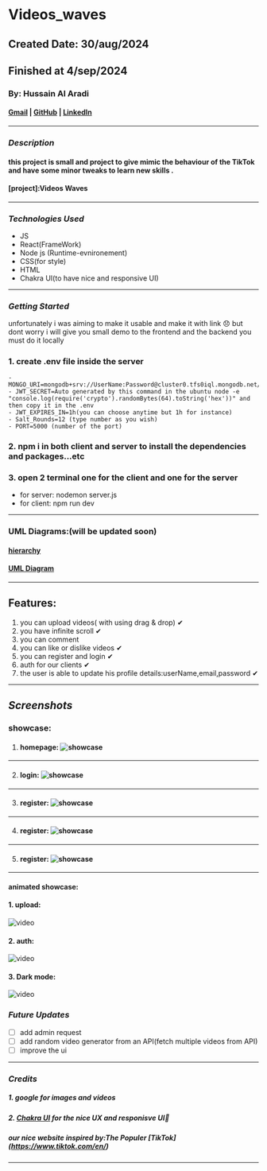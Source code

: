 # Videos_waves

## Created Date: 30/aug/2024

## Finished at 4/sep/2024

### By: Hussain Al Aradi

#### [Gmail](hussainaradi.ha@gmail.com) | [GitHub](https://github.com/HussainALAradi5) | [LinkedIn](https://www.linkedin.com/in/hussainalaradi/)

---

### **_Description_**

#### this project is small and project to give mimic the behaviour of the TikTok and have some minor tweaks to learn new skills .

#### [project]:Videos Waves

---

### **_Technologies Used_**

- JS
- React(FrameWork)
- Node js (Runtime-evnironement)
- CSS(for style)
- HTML
- Chakra UI(to have nice and responsive UI)

---

### **_Getting Started_**

unfortunately i was aiming to make it usable and make it with link 😞 but dont worry i will give you small demo to the frontend and the backend you must do it locally

#####

### 1. create .env file inside the server

```
- MONGO_URI=mongodb+srv://UserName:Password@cluster0.tfs0iql.mongodb.net/videos_waves
- JWT_SECRET=Auto generated by this command in the ubuntu node -e "console.log(require('crypto').randomBytes(64).toString('hex'))" and then copy it in the .env
- JWT_EXPIRES_IN=1h(you can choose anytime but 1h for instance)
- Salt_Rounds=12 (type number as you wish)
- PORT=5000 (number of the port)
```

### 2. npm i in both client and server to install the dependencies and packages...etc

### 3. open 2 terminal one for the client and one for the server

- for server: nodemon server.js
- for client: npm run dev

---

### UML Diagrams:(will be updated soon)

#### [hierarchy](./client/public/Videos_Waves%20-Hierarchy_Diagram.drawio.png)

#### [UML Diagram](<./client/public/Videos_Waves%20-UML_Diagram.drawio%20(1).png>)

---

## Features:

1. you can upload videos( with using drag & drop) ✔
2. you have infinite scroll ✔
3. you can comment [](WIP)
4. you can like or dislike videos ✔
5. you can register and login ✔
6. auth for our clients ✔
7. the user is able to update his profile details:userName,email,password ✔

---

## **_Screenshots_**

### showcase:

1. #### homepage: ![showcase](./homePage.png)

---

2. #### login: ![showcase](./login.png)

---

3. #### register: ![showcase](./regsiter.png)

---

4. #### register: ![showcase](./upload.png)

---

5. #### register: ![showcase](./Dark%20mode.png)

---

#### animated showcase:

#### 1. upload:

![video](./upload.gif)

#### 2. auth:

![video](./auth.gif)

#### 3. Dark mode:

![video](./darkMode.gif)

### **_Future Updates_**

- [ ] add admin request
- [ ] add random video generator from an API(fetch multiple videos from API)
- [ ] improve the ui

---

### **_Credits_**

##### 1. google for images and videos

##### 2. [Chakra UI](https://v2.chakra-ui.com/) for the nice UX and responisve UI🌊

##### our nice website inspired by:The Populer [TikTok] (https://www.tiktok.com/en/)

---

```

```
